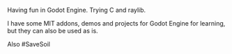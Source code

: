 Having fun in Godot Engine. Trying C and raylib.

I have some MIT addons, demos and projects for Godot Engine for learning, but they can also be used as is.

Also #SaveSoil
<!---
boukew99/boukew99 is a ✨ special ✨ repository because its `README.md` (this file) appears on your GitHub profile.
You can click the Preview link to take a look at your changes.
--->
